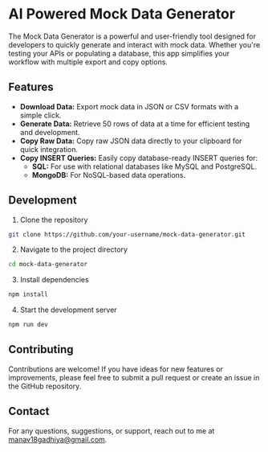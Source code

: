 # AI Powered Mock Data Generator

The Mock Data Generator is a powerful and user-friendly tool designed for developers to quickly generate and interact with mock data. Whether you're testing your APIs or populating a database, this app simplifies your workflow with multiple export and copy options.

## Features

- **Download Data:** Export mock data in JSON or CSV formats with a simple click.
- **Generate Data:** Retrieve 50 rows of data at a time for efficient testing and development.
- **Copy Raw Data:** Copy raw JSON data directly to your clipboard for quick integration.
- **Copy INSERT Queries:** Easily copy database-ready INSERT queries for:
  - **SQL:** For use with relational databases like MySQL and PostgreSQL.
  - **MongoDB:** For NoSQL-based data operations.

## Development

1. Clone the repository

```bash
git clone https://github.com/your-username/mock-data-generator.git
```

2. Navigate to the project directory

```bash
cd mock-data-generator
```

3. Install dependencies

```bash
npm install
```

4. Start the development server

```bash
npm run dev
```

## Contributing

Contributions are welcome! If you have ideas for new features or improvements, please feel free to submit a pull request or create an issue in the GitHub repository.

## Contact

For any questions, suggestions, or support, reach out to me at [manav18gadhiya@gmail.com](mailto:manav18gadhiya@gmail.com).
